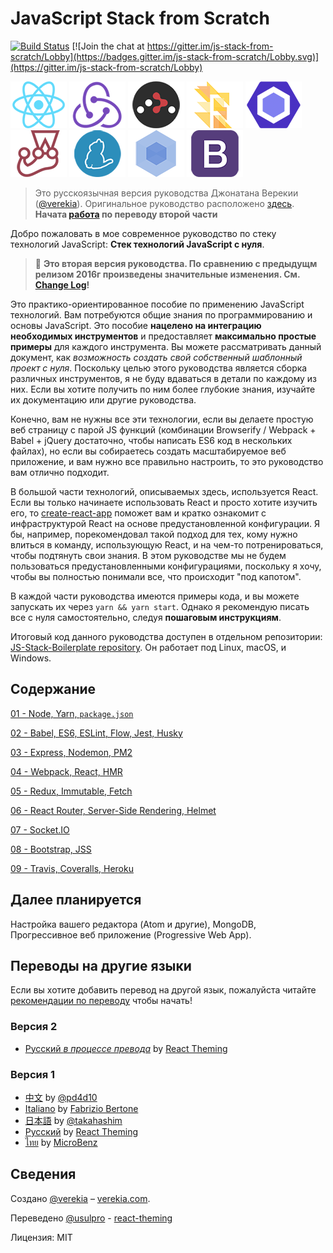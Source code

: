 # JavaScript Stack from Scratch

[![Build Status](https://travis-ci.org/verekia/js-stack-from-scratch.svg?branch=master)](https://travis-ci.org/verekia/js-stack-from-scratch) [![Join the chat at https://gitter.im/js-stack-from-scratch/Lobby](https://badges.gitter.im/js-stack-from-scratch/Lobby.svg)](https://gitter.im/js-stack-from-scratch/Lobby)

[![React](/img/react-padded-90.png)](https://facebook.github.io/react/)
[![Redux](/img/redux-padded-90.png)](http://redux.js.org/)
[![React Router](/img/react-router-padded-90.png)](https://github.com/ReactTraining/react-router)
[![Flow](/img/flow-padded-90.png)](https://flowtype.org/)
[![ESLint](/img/eslint-padded-90.png)](http://eslint.org/)
[![Jest](/img/jest-padded-90.png)](https://facebook.github.io/jest/)
[![Yarn](/img/yarn-padded-90.png)](https://yarnpkg.com/)
[![Webpack](/img/webpack-padded-90.png)](https://webpack.github.io/)
[![Bootstrap](/img/bootstrap-padded-90.png)](http://getbootstrap.com/)

>Это русскоязычная версия руководства Джонатана Верекии ([@verekia](https://twitter.com/verekia)). Оригинальное руководство расположено [здесь](https://github.com/verekia/js-stack-from-scratch). **Начата [работа](https://github.com/UsulPro/js-stack-from-scratch/issues/8) по переводу второй части**

Добро пожаловать в мое современное руководство по стеку технологий JavaScript: **Стек технологий JavaScript с нуля**.

> 🎉 **Это вторая версия руководства. По сравнению с предыдущм релизом 2016г произведены значительные изменения. См. [Change Log](/CHANGELOG.md)!**


Это практико-ориентированное пособие по применению JavaScript технологий. Вам потребуются общие знания по программированию и основы JavaScript. Это пособие **нацелено на интеграцию необходимых инструментов** и предоставляет **максимально простые примеры** для каждого инструмента. Вы можете рассматривать данный документ, как *возможность создать свой собственный шаблонный проект с нуля*. Поскольку целью этого руководства является сборка различных инструментов, я не буду вдаваться в детали по каждому из них. Если вы хотите получить по ним более глубокие знания, изучайте их документацию или другие руководства.

Конечно, вам не нужны все эти технологии, если вы делаете простую веб страницу с парой JS функций (комбинации Browserify / Webpack + Babel + jQuery достаточно, чтобы написать ES6 код в нескольких файлах), но если вы собираетесь создать масштабируемое веб приложение, и вам нужно все правильно настроить, то это руководство вам отлично подходит.

В большой части технологий, описываемых здесь, используется React. Если вы только начинаете использовать React и просто хотите изучить его, то [create-react-app](https://github.com/facebookincubator/create-react-app) поможет вам и кратко ознакомит с инфраструктурой React на основе предустановленной конфигурации. Я бы, например, порекомендовал такой подход для тех, кому нужно влиться в команду, использующую React, и на чем-то потренироваться, чтобы подтянуть свои знания. В этом руководстве мы не будем пользоваться предустановленными конфигурациями, поскольку я хочу, чтобы вы полностью понимали все, что происходит "под капотом".

В каждой части руководства имеются примеры кода, и вы можете запускать их через `yarn && yarn start`. Однако я рекомендую писать все с нуля самостоятельно, следуя **пошаговым инструкциям**.

Итоговый код данного руководства доступен в отдельном репозитории: [JS-Stack-Boilerplate repository](https://github.com/verekia/js-stack-boilerplate). Он работает под Linux, macOS, и Windows.

## Содержание

[01 - Node, Yarn, `package.json`](/tutorial/01-node-yarn-package-json.md)

[02 - Babel, ES6, ESLint, Flow, Jest, Husky](/tutorial/02-babel-es6-eslint-flow-jest-husky.md)

[03 - Express, Nodemon, PM2](/tutorial/03-express-nodemon-pm2_ru.md)

[04 - Webpack, React, HMR](/tutorial/04-webpack-react-hmr.md)

[05 - Redux, Immutable, Fetch](/tutorial/05-redux-immutable-fetch.md)

[06 - React Router, Server-Side Rendering, Helmet](/tutorial/06-react-router-ssr-helmet.md)

[07 - Socket.IO](/tutorial/07-socket-io.md)

[08 - Bootstrap, JSS](/tutorial/08-bootstrap-jss.md)

[09 - Travis, Coveralls, Heroku](/tutorial/09-travis-coveralls-heroku.md)

## Далее планируется

Настройка вашего редактора (Atom и другие), MongoDB, Прогрессивное веб приложение (Progressive Web App).

## Переводы на другие языки

Если вы хотите добавить перевод на другой язык, пожалуйста читайте [рекомендации по переводу](/how-to-translate.md) чтобы начать!

### Версия 2

- [Русский _в процессе превода_](https://github.com/UsulPro/js-stack-from-scratch) by [React Theming](https://github.com/sm-react/react-theming)

### Версия 1

- [中文](https://github.com/pd4d10/js-stack-from-scratch) by [@pd4d10](http://github.com/pd4d10)
- [Italiano](https://github.com/fbertone/js-stack-from-scratch) by [Fabrizio Bertone](https://github.com/fbertone)
- [日本語](https://github.com/takahashim/js-stack-from-scratch) by [@takahashim](https://github.com/takahashim)
- [Русский](https://github.com/UsulPro/js-stack-from-scratch-v1-rus) by [React Theming](https://github.com/sm-react/react-theming)
- [ไทย](https://github.com/MicroBenz/js-stack-from-scratch) by [MicroBenz](https://github.com/MicroBenz)

## Сведения

Создано [@verekia](https://twitter.com/verekia) – [verekia.com](http://verekia.com/).

Переведено [@usulpro](https://github.com/UsulPro) - [react-theming](https://github.com/sm-react/react-theming)

Лицензия: MIT
